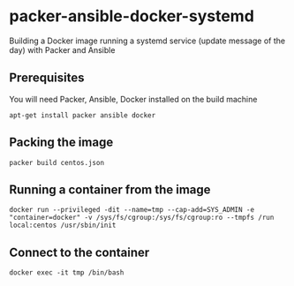 # packer-ansible-docker-systemd
Building a Docker image running a systemd service (update message of the day) with Packer and Ansible
## Prerequisites
You will need Packer, Ansible, Docker installed on the build machine
```
apt-get install packer ansible docker
```
## Packing the image
```
packer build centos.json
```
## Running a container from the image
```
docker run --privileged -dit --name=tmp --cap-add=SYS_ADMIN -e "container=docker" -v /sys/fs/cgroup:/sys/fs/cgroup:ro --tmpfs /run local:centos /usr/sbin/init
```
## Connect to the container
```
docker exec -it tmp /bin/bash
```
